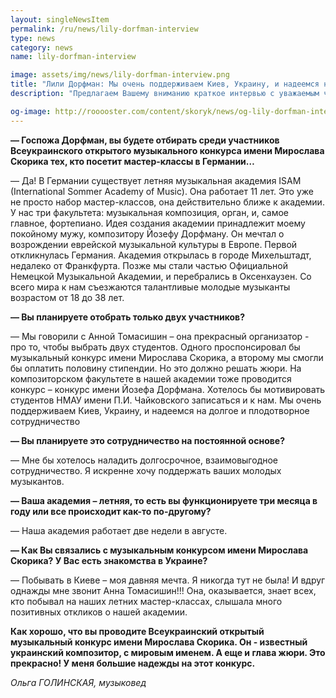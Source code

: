 ```yaml
---
layout: singleNewsItem
permalink: /ru/news/lily-dorfman-interview
type: news
category: news
name: lily-dorfman-interview

image: assets/img/news/lily-dorfman-interview.png
title: "Лили Дорфман: Мы очень поддерживаем Киев, Украину, и надеемся на долгое и плодотворное сотрудничество"
description: "Предлагаем Вашему вниманию краткое интервью с уважаемым членом жюри конкурса, известной пианисткой и педагогом, госпожой Лили Дорфман (Израиль)"

og-image: http://rooooster.com/content/skoryk/news/og-lily-dorfman-interview.png
---
```


**— Госпожа Дорфман, вы будете отбирать среди участников Всеукраинского открытого музыкального конкурса имени Мирослава Скорика тех, кто посетит мастер-классы в Германии…**

— Да! В Германии существует летняя музыкальная академия ISAM (International Sommer Academy of Music). Она работает 11 лет. Это уже не просто набор мастер-классов, она действительно ближе к академии. У нас три факультета: музыкальная композиция, орган, и, самое главное, фортепиано.
Идея создания академии принадлежит моему покойному мужу, композитору Йозефу Дорфману.
Он мечтал о возрождении еврейской музыкальной культуры в Европе. Первой откликнулась Германия. Академия открылась в городе Михельштадт, недалеко от Франкфурта. Позже мы стали частью Официальной Немецкой Музыкальной Академии, и перебрались в Оксенхаузен. 
Со всего мира к нам съезжаются талантливые молодые музыканты возрастом от 18 до 38 лет.

**— Вы планируете отобрать только двух участников?**

— Мы говорили с Анной Томасишин – она прекрасный организатор - про то, чтобы выбрать двух студентов. Одного проспонсировал бы музыкальный конкурс имени Мирослава Скорика, а второму мы смогли бы оплатить половину стипендии. Но это должно решать жюри.
На композиторском факультете в нашей академии тоже проводится конкурс – конкурс имени Йозефа Дорфмана. Хотелось бы мотивировать студентов НМАУ имени П.И. Чайковского записаться и к нам.
Мы очень поддерживаем Киев, Украину, и надеемся на долгое и плодотворное сотрудничество 

**— Вы планируете это сотрудничество на постоянной основе?**

— Мне бы хотелось наладить долгосрочное, взаимовыгодное сотрудничество. Я искренне хочу поддержать ваших молодых музыкантов. 

**— Ваша академия – летняя, то есть вы функционируете три месяца в году или все происходит как-то по-другому?**

— Наша академия работает две недели в августе. 

**— Как Вы связались с музыкальным конкурсом имени Мирослава Скорика? У Вас есть знакомства в Украине?**

— Побывать в Киеве – моя давняя мечта. Я никогда тут не была! И вдруг однажды мне звонит Анна Томасишин!!! Она, оказывается, знает всех, кто побывал на наших летних мастер-классах, слышала много позитивных откликов о нашей академии.

**Как хорошо, что вы проводите Всеукраинский открытый музыкальный конкурс имени Мирослава Скорика. Он - известный украинский композитор, с мировым именем. А еще и глава жюри. Это прекрасно! У меня большие надежды на этот конкурс.**

_Ольга ГОЛИНСКАЯ, музыковед_
